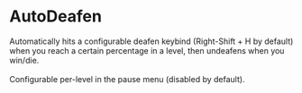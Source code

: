 # AutoDeafen

Automatically hits a configurable deafen keybind (Right-Shift + H by default) when you reach a certain percentage in a level, then undeafens when you win/die. <br>
<br>
Configurable per-level in the pause menu (disabled by default).

